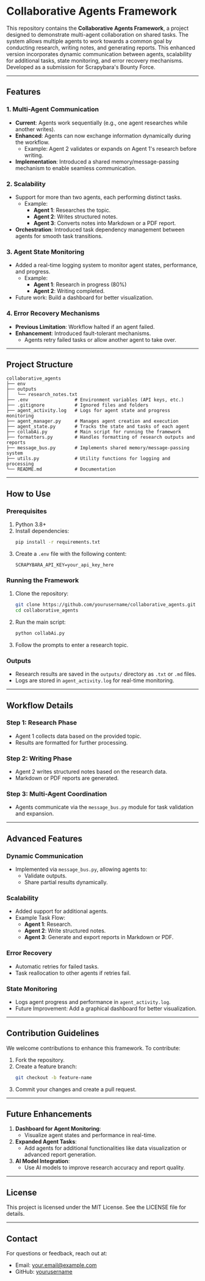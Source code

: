 # Collaborative Agents Framework

This repository contains the **Collaborative Agents Framework**, a project designed to demonstrate multi-agent collaboration on shared tasks. The system allows multiple agents to work towards a common goal by conducting research, writing notes, and generating reports. This enhanced version incorporates dynamic communication between agents, scalability for additional tasks, state monitoring, and error recovery mechanisms. Developed as a submission for Scrapybara's Bounty Force.

---

## Features

### 1. **Multi-Agent Communication**
- **Current**: Agents work sequentially (e.g., one agent researches while another writes).
- **Enhanced**: Agents can now exchange information dynamically during the workflow.
  - Example: Agent 2 validates or expands on Agent 1's research before writing.
- **Implementation**: Introduced a shared memory/message-passing mechanism to enable seamless communication.

### 2. **Scalability**
- Support for more than two agents, each performing distinct tasks.
  - Example:
    - **Agent 1**: Researches the topic.
    - **Agent 2**: Writes structured notes.
    - **Agent 3**: Converts notes into Markdown or a PDF report.
- **Orchestration**: Introduced task dependency management between agents for smooth task transitions.

### 3. **Agent State Monitoring**
- Added a real-time logging system to monitor agent states, performance, and progress.
  - Example:
    - **Agent 1**: Research in progress (80%)
    - **Agent 2**: Writing completed.
- Future work: Build a dashboard for better visualization.

### 4. **Error Recovery Mechanisms**
- **Previous Limitation**: Workflow halted if an agent failed.
- **Enhancement**: Introduced fault-tolerant mechanisms.
  - Agents retry failed tasks or allow another agent to take over.

---

## Project Structure

```
collaborative_agents
├── env
├── outputs
│   └── research_notes.txt
├── .env                 # Environment variables (API keys, etc.)
├── .gitignore           # Ignored files and folders
├── agent_activity.log   # Logs for agent state and progress monitoring
├── agent_manager.py     # Manages agent creation and execution
├── agent_state.py       # Tracks the state and tasks of each agent
├── collabAi.py          # Main script for running the framework
├── formatters.py        # Handles formatting of research outputs and reports
├── message_bus.py       # Implements shared memory/message-passing system
├── utils.py             # Utility functions for logging and processing
└── README.md            # Documentation
```

---

## How to Use

### Prerequisites
1. Python 3.8+
2. Install dependencies:
   ```bash
   pip install -r requirements.txt
   ```
3. Create a `.env` file with the following content:
   ```env
   SCRAPYBARA_API_KEY=your_api_key_here
   ```

### Running the Framework
1. Clone the repository:
   ```bash
   git clone https://github.com/yourusername/collaborative_agents.git
   cd collaborative_agents
   ```
2. Run the main script:
   ```bash
   python collabAi.py
   ```
3. Follow the prompts to enter a research topic.

### Outputs
- Research results are saved in the `outputs/` directory as `.txt` or `.md` files.
- Logs are stored in `agent_activity.log` for real-time monitoring.

---

## Workflow Details

### Step 1: Research Phase
- Agent 1 collects data based on the provided topic.
- Results are formatted for further processing.

### Step 2: Writing Phase
- Agent 2 writes structured notes based on the research data.
- Markdown or PDF reports are generated.

### Step 3: Multi-Agent Coordination
- Agents communicate via the `message_bus.py` module for task validation and expansion.

---

## Advanced Features

### Dynamic Communication
- Implemented via `message_bus.py`, allowing agents to:
  - Validate outputs.
  - Share partial results dynamically.

### Scalability
- Added support for additional agents.
- Example Task Flow:
  - **Agent 1**: Research.
  - **Agent 2**: Write structured notes.
  - **Agent 3**: Generate and export reports in Markdown or PDF.

### Error Recovery
- Automatic retries for failed tasks.
- Task reallocation to other agents if retries fail.

### State Monitoring
- Logs agent progress and performance in `agent_activity.log`.
- Future Improvement: Add a graphical dashboard for better visualization.

---

## Contribution Guidelines
We welcome contributions to enhance this framework. To contribute:
1. Fork the repository.
2. Create a feature branch:
   ```bash
   git checkout -b feature-name
   ```
3. Commit your changes and create a pull request.

---

## Future Enhancements
1. **Dashboard for Agent Monitoring**:
   - Visualize agent states and performance in real-time.
2. **Expanded Agent Tasks**:
   - Add agents for additional functionalities like data visualization or advanced report generation.
3. **AI Model Integration**:
   - Use AI models to improve research accuracy and report quality.

---

## License
This project is licensed under the MIT License. See the LICENSE file for details.

---

## Contact
For questions or feedback, reach out at:
- Email: your.email@example.com
- GitHub: [yourusername](https://github.com/yourusername)

